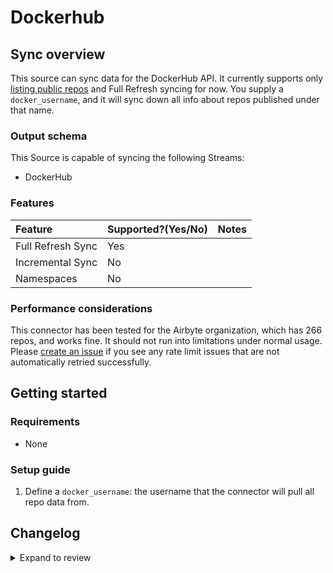 # Dockerhub

## Sync overview

This source can sync data for the DockerHub API. It currently supports only [listing public repos](https://github.com/airbytehq/airbyte/issues/12773) and Full Refresh syncing for now. You supply a `docker_username`, and it will sync down all info about repos published under that name.

### Output schema

This Source is capable of syncing the following Streams:

- DockerHub

### Features

| Feature           | Supported?\(Yes/No\) | Notes |
| :---------------- | :------------------- | :---- |
| Full Refresh Sync | Yes                  |       |
| Incremental Sync  | No                   |       |
| Namespaces        | No                   |       |

### Performance considerations

This connector has been tested for the Airbyte organization, which has 266 repos, and works fine. It should not run into limitations under normal usage. Please [create an issue](https://github.com/airbytehq/airbyte/issues) if you see any rate limit issues that are not automatically retried successfully.

## Getting started

### Requirements

- None

### Setup guide

1. Define a `docker_username`: the username that the connector will pull all repo data from.

## Changelog

<details>
  <summary>Expand to review</summary>

| Version | Date       | Pull Request                                             | Subject                                                                         |
| :------ | :--------- | :------------------------------------------------------- | :------------------------------------------------------------------------------ |
| 0.3.0   | 2024-08-12 | [43370](https://github.com/airbytehq/airbyte/pull/43370) | Refactor connector to manifest-only format |
| 0.2.15  | 2024-08-10 | [43670](https://github.com/airbytehq/airbyte/pull/43670) | Update dependencies |
| 0.2.14  | 2024-08-03 | [43145](https://github.com/airbytehq/airbyte/pull/43145) | Update dependencies |
| 0.2.13  | 2024-07-27 | [42715](https://github.com/airbytehq/airbyte/pull/42715) | Update dependencies |
| 0.2.12  | 2024-07-20 | [42265](https://github.com/airbytehq/airbyte/pull/42265) | Update dependencies |
| 0.2.11  | 2024-07-13 | [41908](https://github.com/airbytehq/airbyte/pull/41908) | Update dependencies |
| 0.2.10  | 2024-07-10 | [41515](https://github.com/airbytehq/airbyte/pull/41515) | Update dependencies |
| 0.2.9   | 2024-07-09 | [41079](https://github.com/airbytehq/airbyte/pull/41079) | Update dependencies |
| 0.2.8   | 2024-07-06 | [40830](https://github.com/airbytehq/airbyte/pull/40830) | Update dependencies |
| 0.2.7   | 2024-06-25 | [40261](https://github.com/airbytehq/airbyte/pull/40261) | Update dependencies |
| 0.2.6   | 2024-06-22 | [40021](https://github.com/airbytehq/airbyte/pull/40021) | Update dependencies |
| 0.2.5   | 2024-06-06 | [39295](https://github.com/airbytehq/airbyte/pull/39295) | [autopull] Upgrade base image to v1.2.2 |
| 0.2.4   | 2024-04-19 | [37151](https://github.com/airbytehq/airbyte/pull/37151) | Updating to 0.80.0 CDK |
| 0.2.3   | 2024-04-18 | [37151](https://github.com/airbytehq/airbyte/pull/37151) | Manage dependencies with Poetry. |
| 0.2.2   | 2024-04-15 | [37151](https://github.com/airbytehq/airbyte/pull/37151) | Base image migration: remove Dockerfile and use the python-connector-base image |
| 0.2.1   | 2024-04-12 | [37151](https://github.com/airbytehq/airbyte/pull/37151) | schema descriptions |
| 0.2.0   | 2023-08-24 | [29320](https://github.com/airbytehq/airbyte/pull/29320) | Migrate to Low Code |
| 0.1.1   | 2023-08-16 | [13007](https://github.com/airbytehq/airbyte/pull/13007) | Fix schema and tests |
| 0.1.0   | 2022-05-20 | [13007](https://github.com/airbytehq/airbyte/pull/13007) | New source |

</details>
